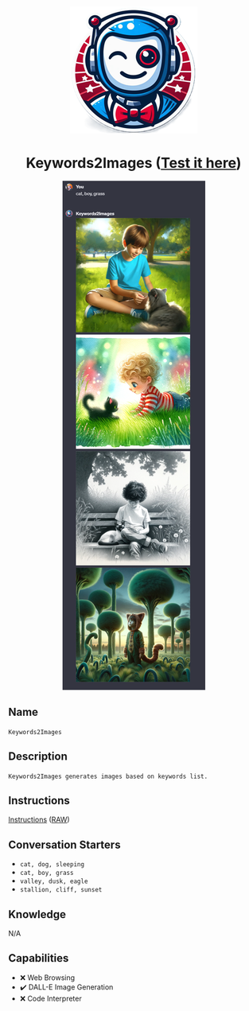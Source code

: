 <div align="center">

![Logo](../../../media/mygpts_logo256.png)

# Keywords2Images ([Test it here](https://chat.openai.com/g/g-up2Z303Iw-keywords2images))

![Logo](../../../media/Keywords2Images_Exemple1.png)

</div>

## Name

`Keywords2Images`

## Description

`Keywords2Images generates images based on keywords list.`

## Instructions

[Instructions](https://github.com/innovatodev/MyGPTs/blob/main/GPTs/Image/Keywords2Images/Instructions.md)
([RAW](https://github.com/innovatodev/MyGPTs/raw/main/GPTs/Image/Keywords2Images/Instructions.md))

## Conversation Starters

- `cat, dog, sleeping`
- `cat, boy, grass`
- `valley, dusk, eagle`
- `stallion, cliff, sunset`

## Knowledge

N/A

## Capabilities

- ❌ Web Browsing
- ✔️ DALL-E Image Generation
- ❌ Code Interpreter
